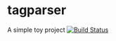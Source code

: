 # tagparser
A simple toy project [![Build Status](http://metatri.com.br:8090/buildStatus/icon?job=Tagparser)](http://metatri.com.br:8090/job/Tagparser/)
